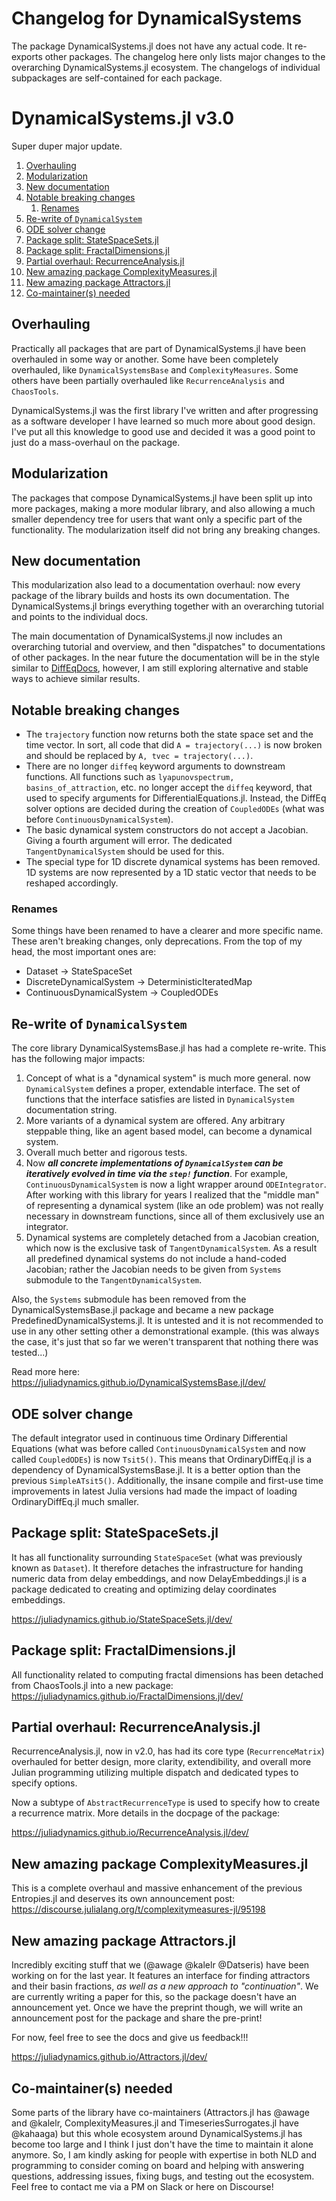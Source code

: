 # Changelog for DynamicalSystems

The package DynamicalSystems.jl does not have any actual code.
It re-exports other packages. The changelog here only lists major changes to the overarching DynamicalSystems.jl ecosystem. The changelogs of individual subpackages are self-contained for each package.

# DynamicalSystems.jl v3.0

Super duper major update.

1. [Overhauling](#overhauling)
2. [Modularization](#modularization)
3. [New documentation](#new-documentation)
4. [Notable breaking changes](#notable-breaking-changes)
   1. [Renames](#renames)
5. [Re-write of `DynamicalSystem`](#re-write-of-dynamicalsystem)
6. [ODE solver change](#ode-solver-change)
7. [Package split: StateSpaceSets.jl](#package-split-statespacesetsjl)
8. [Package split: FractalDimensions.jl](#package-split-fractaldimensionsjl)
9. [Partial overhaul: RecurrenceAnalysis.jl](#partial-overhaul-recurrenceanalysisjl)
10. [New amazing package ComplexityMeasures.jl](#new-amazing-package-complexitymeasuresjl)
11. [New amazing package Attractors.jl](#new-amazing-package-attractorsjl)
12. [Co-maintainer(s) needed](#co-maintainers-needed)

## Overhauling

Practically all packages that are part of DynamicalSystems.jl have been overhauled in some way or another. Some have been completely overhauled, like `DynamicalSystemsBase` and `ComplexityMeasures`. Some others have been partially overhauled like `RecurrenceAnalysis` and `ChaosTools`.

DynamicalSystems.jl was the first library I've written and after progressing as a software developer I have learned so much more about good design. I've put all this knowledge to good use and decided it was a good point to just do a mass-overhaul on the package.

## Modularization

The packages that compose DynamicalSystems.jl have been split up into more packages, making a more modular library, and also allowing a much smaller dependency tree for users that want only a specific part of the functionality.
The modularization itself did not bring any breaking changes.

## New documentation

This modularization also lead to a documentation overhaul: now every package of the library builds and hosts its own documentation. The DynamicalSystems.jl brings everything together with an overarching tutorial and points to the individual docs.

The main documentation of DynamicalSystems.jl now includes an overarching tutorial and overview, and then "dispatches" to documentations of other packages.
In the near future the documentation will be in the style similar to [DiffEqDocs](https://docs.sciml.ai/DiffEqDocs/stable/), however, I am still exploring alternative and stable ways to achieve similar results.

## Notable breaking changes

- The `trajectory` function now returns both the state space set and the time vector. In sort, all code that did `A = trajectory(...)` is now broken and should be replaced by `A, tvec = trajectory(...)`.
- There are no longer `diffeq` keyword arguments to downstream functions. All functions such as `lyapunovspectrum, basins_of_attraction`, etc. no longer accept the `diffeq` keyword, that used to specify arguments for DifferentialEquations.jl. Instead, the DiffEq solver options are decided during the creation of `CoupledODEs` (what was before `ContinuousDynamicalSystem`).
- The basic dynamical system constructors do not accept a Jacobian. Giving a fourth argument will error. The dedicated `TangentDynamicalSystem` should be used for this.
- The special type for 1D discrete dynamical systems has been removed. 1D systems are now represented by a 1D static vector that needs to be reshaped accordingly.

### Renames

Some things have been renamed to have a clearer and more specific name. These aren't breaking changes, only deprecations. From the top of my head, the most important ones are:

- Dataset -> StateSpaceSet
- DiscreteDynamicalSystem -> DeterministicIteratedMap
- ContinuousDynamicalSystem -> CoupledODEs

## Re-write of `DynamicalSystem`

The core library DynamicalSystemsBase.jl has had a complete re-write. This has the following major impacts:

1. Concept of what is a "dynamical system" is much more general. now `DynamicalSystem` defines a proper, extendable interface. The set of functions that the interface satisfies are listed in `DynamicalSystem` documentation string.
2. More variants of a dynamical system are offered. Any arbitrary steppable thing, like an agent based model, can become a dynamical system.
3. Overall much better and rigorous tests.
3. Now **_all concrete implementations of `DynamicalSystem` can be iteratively evolved in time via the `step!` function_**. For example, `ContinuousDynamicalSystem` is now a light wrapper around `ODEIntegrator`. After working with this library for years I realized that the "middle man" of representing a dynamical system (like an ode problem) was not really necessary in downstream functions, since all of them exclusively use an integrator.
4. Dynamical systems are completely detached from a Jacobian creation, which now is the exclusive task of `TangentDynamicalSystem`. As a result all predefined dynamical systems do not include a hand-coded Jacobian; rather the Jacobian needs to be given from `Systems` submodule to the `TangentDynamicalSystem`.

Also, the `Systems` submodule has been removed from the DynamicalSystemsBase.jl package and became a new package PredefinedDynamicalSystems.jl. It is untested and it is not recommended to use in any other setting other a demonstrational example. (this was always the case, it's just that so far we weren't transparent that nothing there was tested...)

Read more here: https://juliadynamics.github.io/DynamicalSystemsBase.jl/dev/

## ODE solver change

The default integrator used in continuous time Ordinary Differential Equations (what was before called `ContinuousDynamicalSystem` and now called `CoupledODEs`) is now `Tsit5()`. This means that OrdinaryDiffEq.jl is a dependency of DynamicalSystemsBase.jl. It is a better option than the previous `SimpleATsit5()`. Additionally, the insane compile and first-use time improvements in latest Julia versions had made the impact of loading OrdinaryDiffEq.jl much smaller.

## Package split: StateSpaceSets.jl

It has all functionality surrounding `StateSpaceSet` (what was previously known as `Dataset`). It therefore detaches the infrastructure for handing numeric data from delay embeddings, and now DelayEmbeddings.jl is a package dedicated to creating and optimizing delay coordinates embeddings.

https://juliadynamics.github.io/StateSpaceSets.jl/dev/

## Package split: FractalDimensions.jl

All functionality related to computing fractal dimensions has been detached from ChaosTools.jl into a new package: https://juliadynamics.github.io/FractalDimensions.jl/dev/

## Partial overhaul: RecurrenceAnalysis.jl

RecurrenceAnalysis.jl, now in v2.0, has had its core type (`RecurrenceMatrix`) overhauled for better design, more clarity, extendibility, and overall more Julian programming utilizing multiple dispatch and dedicated types to specify options.

Now a subtype of `AbstractRecurrenceType` is used to specify how to create a recurrence matrix. More details in the docpage of the package:

https://juliadynamics.github.io/RecurrenceAnalysis.jl/dev/

## New amazing package ComplexityMeasures.jl

This is a complete overhaul and massive enhancement of the previous Entropies.jl and deserves its own announcement post: https://discourse.julialang.org/t/complexitymeasures-jl/95198

## New amazing package Attractors.jl

Incredibly exciting stuff that we (@awage @kalelr @Datseris) have been working on for the last year. It features an interface for finding attractors and their basin fractions, _as well as a new approach to "continuation"_. We are currently writing a paper for this, so the package doesn't have an announcement yet. Once we have the preprint though, we will write an announcement post for the package and share the pre-print!

For now, feel free to see the docs and give us feedback!!!

https://juliadynamics.github.io/Attractors.jl/dev/

## Co-maintainer(s) needed

Some parts of the library have co-maintainers (Attractors.jl has @awage and @kalelr, ComplexityMeasures.jl and TimeseriesSurrogates.jl have @kahaaga) but this whole ecosystem around DynamicalSystems.jl has become too large and I think I just don't have the time to maintain it alone anymore. So, I am kindly asking for people with expertise in both NLD and programming to consider coming on board and helping with answering questions, addressing issues, fixing bugs, and testing out the ecosystem. Feel free to contact me via a PM on Slack or here on Discourse!